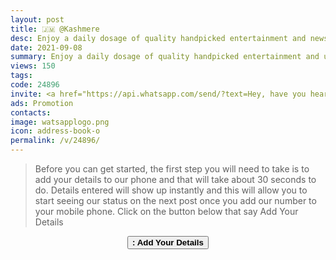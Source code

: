 ```yaml
---
layout: post
title: 🇯🇲 @Kashmere
desc: Enjoy a daily dosage of quality handpicked entertainment and news Via our WhatsApp Status updates
date: 2021-09-08
summary: Enjoy a daily dosage of quality handpicked entertainment and upto 90 % discount off local deals Via your whatsApp status, Kashmere iD code is 24896 a proud member since
views: 150
tags: 
code: 24896
invite: <a href="https://api.whatsapp.com/send/?text=Hey, have you heard about this WhatsApp TV. Check out their website https://www.watsapp.tv and if you want to join use my code 24896 because I'm a member" class="page-scroll">Invite Friends</a>
ads: Promotion
contacts: 
image: watsapplogo.png
icon: address-book-o
permalink: /v/24896/
---
```


>Before you can get started, the first step you will need to take is to add your details to our phone and that will take about 30 seconds to do. Details entered will show up instantly and this will allow you to start seeing our status on the next post once you add our number to your mobile phone. Click on the button below that say Add Your Details
   
<center><a href="/v/24896/signup" class="page-scroll"><button class="btn btn-outline btn-xl" id="#signup"><strong><i class="fa fa-address-book-o"></i> : Add Your Details</strong></button></a></center>
                            

